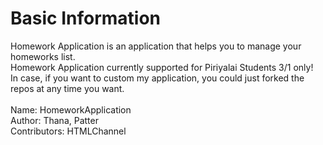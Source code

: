 # Basic Information
Homework Application is an application that helps you to manage your homeworks list.</br>
Homework Application currently supported for Piriyalai Students 3/1 only!</br>
In case, if you want to custom my application, you could just forked the repos at any time you want.</br>
</br>
Name: HomeworkApplication</br>
Author: Thana, Patter</br>
Contributors: HTMLChannel</br>
